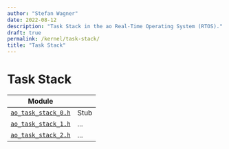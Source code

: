 ```yaml
---
author: "Stefan Wagner"
date: 2022-08-12
description: "Task Stack in the ao Real-Time Operating System (RTOS)."
draft: true
permalink: /kernel/task-stack/
title: "Task Stack"
---
```


# Task Stack

| Module | |
|--------|-|
| [`ao_task_stack_0.h`](task-stack-0.md) | Stub |
| [`ao_task_stack_1.h`](task-stack-1.md) | ... |
| [`ao_task_stack_2.h`](task-stack-2.md) | ... |
